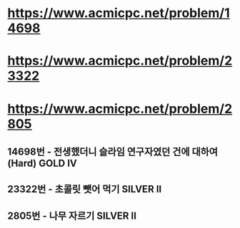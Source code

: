 # https://www.acmicpc.net/problem/14698
# https://www.acmicpc.net/problem/23322
# https://www.acmicpc.net/problem/2805

## 14698번 - 전생했더니 슬라임 연구자였던 건에 대하여 (Hard) GOLD IV
## 23322번 - 초콜릿 뺏어 먹기 SILVER II
## 2805번 - 나무 자르기 SILVER II